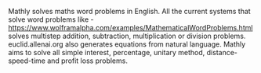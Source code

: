 Mathly solves maths word problems in English. All the current systems that solve word problems like - 
https://www.wolframalpha.com/examples/MathematicalWordProblems.html solves multistep addition, subtraction, multiplication
or division problems.
euclid.allenai.org also generates equations from natural language.
Mathly aims to solve all simple interest, percentage, unitary method, distance-speed-time and profit loss problems. 
